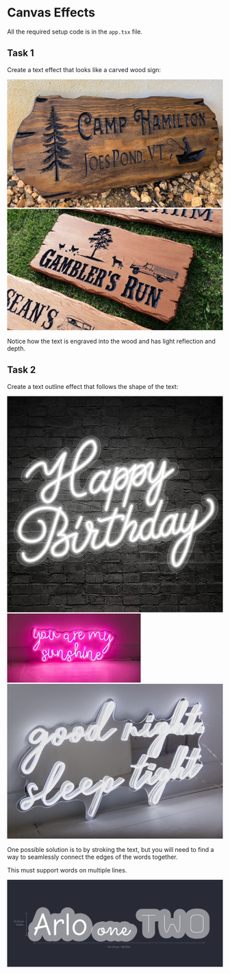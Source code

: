 # Canvas Effects

All the required setup code is in the `app.tsx` file.

## Task 1

Create a text effect that looks like a carved wood sign:

![](./wood.jpeg)
![](./wood2.jpg)

Notice how the text is engraved into the wood and has light reflection and depth.

## Task 2

Create a text outline effect that follows the shape of the text:


![](./outline1.jpg)
![](./outline2.jpeg)
![](./outline3.jpg)

One possible solution is to by stroking the text, but you will need to find a way to seamlessly connect the edges of the words together.

This must support words on multiple lines.

![](./outline.png)


